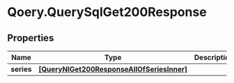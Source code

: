 # Qoery.QuerySqlGet200Response

## Properties

Name | Type | Description | Notes
------------ | ------------- | ------------- | -------------
**series** | [**[QueryNlGet200ResponseAllOfSeriesInner]**](QueryNlGet200ResponseAllOfSeriesInner.md) |  | 


